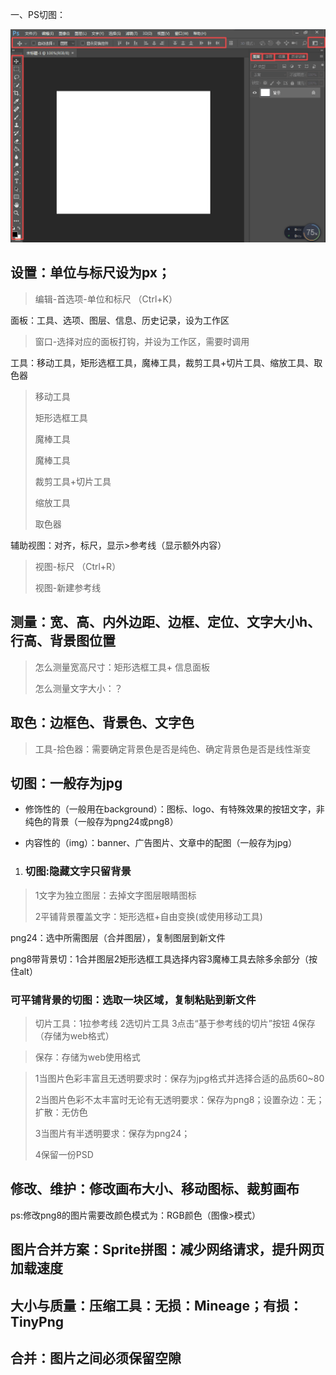 一、PS切图：

![](/assets/ps.png)

## 设置：单位与标尺设为px；

> 编辑-首选项-单位和标尺 （Ctrl+K）

面板：工具、选项、图层、信息、历史记录，设为工作区

> 窗口-选择对应的面板打钩，并设为工作区，需要时调用

工具：移动工具，矩形选框工具，魔棒工具，裁剪工具+切片工具、缩放工具、取色器

> 移动工具
> 
> 矩形选框工具
> 
> 魔棒工具
> 
> 魔棒工具
> 
> 裁剪工具+切片工具
> 
> 缩放工具
> 
> 取色器

辅助视图：对齐，标尺，显示&gt;参考线（显示额外内容）

> 视图-标尺 （Ctrl+R） 
> 
> 视图-新建参考线

## 测量：宽、高、内外边距、边框、定位、文字大小h、行高、背景图位置

> 怎么测量宽高尺寸：矩形选框工具+ 信息面板
> 
> 怎么测量文字大小：？

## 取色：边框色、背景色、文字色

> 工具-拾色器：需要确定背景色是否是纯色、确定背景色是否是线性渐变

## 切图：一般存为jpg

* 修饰性的（一般用在background）：图标、logo、有特殊效果的按钮文字，非纯色的背景（一般存为png24或png8）

* 内容性的（img）：banner、广告图片、文章中的配图（一般存为jpg）

1. ### 切图:隐藏文字只留背景


> 1文字为独立图层：去掉文字图层眼睛图标
> 
> 2平铺背景覆盖文字：矩形选框+自由变换\(或使用移动工具\)

png24：选中所需图层（合并图层），复制图层到新文件

png8带背景切：1合并图层2矩形选框工具选择内容3魔棒工具去除多余部分（按住alt）

### 可平铺背景的切图：选取一块区域，复制粘贴到新文件

> 切片工具：1拉参考线 2选切片工具 3点击“基于参考线的切片”按钮 4保存（存储为web格式）

> 保存：存储为web使用格式

> 1当图片色彩丰富且无透明要求时：保存为jpg格式并选择合适的品质60~80
> 
> 2当图片色彩不太丰富时无论有无透明要求：保存为png8；设置杂边：无；扩散：无仿色
> 
> 3当图片有半透明要求：保存为png24；
> 
> 4保留一份PSD

## 修改、维护：修改画布大小、移动图标、裁剪画布

ps:修改png8的图片需要改颜色模式为：RGB颜色（图像&gt;模式）

## 图片合并方案：Sprite拼图：减少网络请求，提升网页加载速度

## 大小与质量：压缩工具：无损：Mineage；有损：TinyPng

## 合并：图片之间必须保留空隙

